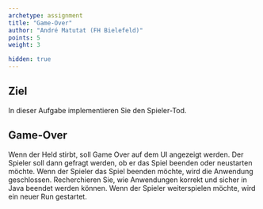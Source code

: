 ```yaml
---
archetype: assignment
title: "Game-Over"
author: "André Matutat (FH Bielefeld)"
points: 5
weight: 3

hidden: true
---
```


## Ziel

In dieser Aufgabe implementieren Sie den Spieler-Tod.

## Game-Over

Wenn der Held stirbt, soll Game Over auf dem UI angezeigt werden.
Der Spieler soll dann gefragt werden, ob er das Spiel beenden oder neustarten möchte.
Wenn der Spieler das Spiel beenden möchte, wird die Anwendung geschlossen. Recherchieren Sie, wie Anwendungen korrekt und sicher in Java beendet werden können.
Wenn der Spieler weiterspielen möchte, wird ein neuer Run gestartet.
